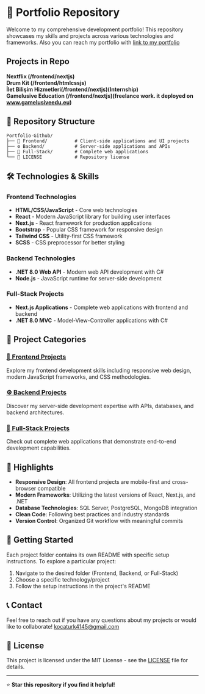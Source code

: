 # 🚀 Portfolio Repository

Welcome to my comprehensive development portfolio! This repository showcases my skills and projects across various technologies and frameworks. Also you can reach my portfolio with <a href="https://huskocaturk.vercel.app/">link to my portfolio</a>

## Projects in Repo
**Nextflix (/frontend/nextjs)** <br>
**Drum Kit (/frontend/htmlcssjs)** <br>
**İlet Bilişim Hizmetleri(/frontend/nextjs)(Internship)** <br>
**Gamelusive Education (/frontend/nextjs)(freelance work. it deployed on www.gamelusiveedu.eu)** <br>

## 📁 Repository Structure

```
Portfolio-Github/
├── 🎨 Frontend/          # Client-side applications and UI projects
├── ⚙️ Backend/           # Server-side applications and APIs
├── 🔗 Full-Stack/        # Complete web applications
└── 📄 LICENSE            # Repository license
```

## 🛠️ Technologies & Skills

### Frontend Technologies
- **HTML/CSS/JavaScript** - Core web technologies
- **React** - Modern JavaScript library for building user interfaces
- **Next.js** - React framework for production applications
- **Bootstrap** - Popular CSS framework for responsive design
- **Tailwind CSS** - Utility-first CSS framework
- **SCSS** - CSS preprocessor for better styling

### Backend Technologies
- **.NET 8.0 Web API** - Modern web API development with C#
- **Node.js** - JavaScript runtime for server-side development

### Full-Stack Projects
- **Next.js Applications** - Complete web applications with frontend and backend
- **.NET 8.0 MVC** - Model-View-Controller applications with C#

## 📂 Project Categories

### [🎨 Frontend Projects](./Frontend/)
Explore my frontend development skills including responsive web design, modern JavaScript frameworks, and CSS methodologies.

### [⚙️ Backend Projects](./Backend/)
Discover my server-side development expertise with APIs, databases, and backend architectures.

### [🔗 Full-Stack Projects](./Full-Stack/)
Check out complete web applications that demonstrate end-to-end development capabilities.

## 🌟 Highlights

- **Responsive Design**: All frontend projects are mobile-first and cross-browser compatible
- **Modern Frameworks**: Utilizing the latest versions of React, Next.js, and .NET
- **Database Technologies**: SQL Server, PostgreSQL, MongoDB integration
- **Clean Code**: Following best practices and industry standards
- **Version Control**: Organized Git workflow with meaningful commits

## 🚀 Getting Started

Each project folder contains its own README with specific setup instructions. To explore a particular project:

1. Navigate to the desired folder (Frontend, Backend, or Full-Stack)
2. Choose a specific technology/project
3. Follow the setup instructions in the project's README


## 📞 Contact

Feel free to reach out if you have any questions about my projects or would like to collaborate! kocaturk4145@gmail.com

## 📄 License

This project is licensed under the MIT License - see the [LICENSE](LICENSE) file for details.

---

⭐ **Star this repository if you find it helpful!**
